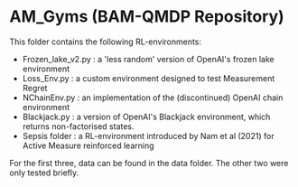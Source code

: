 # AM_Gyms (BAM-QMDP Repository)

This folder contains the following RL-environments:

- Frozen_lake_v2.py   : a 'less random' version of OpenAI's frozen lake environment
- Loss_Env.py         : a custom environment designed to test Measurement Regret
- NChainEnv.py        : an implementation of the (discontinued) OpenAI chain environment
- Blackjack.py        : a version of OpenAI's Blackjack environment, which returns non-factorised states.
- Sepsis folder       : a RL-environment introduced by Nam et al (2021) for Active Measure reinforced learning

For the first three, data can be found in the data folder. The other two were only tested briefly.
